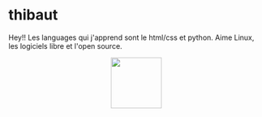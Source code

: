 # thibaut
Hey!!
Les languages qui j'apprend sont le html/css et python.
Aime Linux, les logiciels libre et l'open source.
<div id="header" align="center">
<div id="header" align="center">
  <img src="https://external-content.duckduckgo.com/iu/?u=https%3A%2F%2F1.bp.blogspot.com%2F-UdW8f15X5fw%2FXy7sbZAy2TI%2FAAAAAAAAXGU%2FDCR8nxO6MbMKCseT3ZE33v1DmTY-kVDaQCLcBGAsYHQ%2Fs964%2Fgnu.gif&f=1&nofb=1&ipt=47e4e0f3ceaf38c836c1f927625d860a89270b34d90d8b01ae206646376ec97f&ipo=images" width="100"/>
</div>
